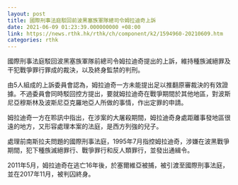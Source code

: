 ```yaml
---
layout: post
title: 國際刑事法庭駁回前波黑塞族軍隊總司令姆拉迪奇上訴
date: 2021-06-09 01:23:39.000000000 +08:00
link: https://news.rthk.hk/rthk/ch/component/k2/1594960-20210609.htm
categories: rthk
---
```


國際刑事法庭駁回波黑塞族軍隊前總司令姆拉迪奇提出的上訴，維持種族滅絕罪及干犯戰爭罪行罪成的裁決，以及終身監禁的判刑。

由5人組成的上訴委員會認為，姆拉迪奇一方未能提出足以推翻原審裁決的有效證據。不過委員會同時駁回控方提出，要就姆拉迪奇在戰爭期間於其他地區，對波斯尼亞穆斯林及波斯尼亞克羅地亞人所做的事情，作出定罪的申請。

姆拉迪奇一方在聆訊中指出，在涉案的大屠殺期間，姆拉迪奇身處距離事發地區很遠的地方，又形容處理本案的法庭，是西方列強的兒子。

處理前南斯拉夫問題的國際刑事法庭，1995年7月指控姆拉迪奇，涉嫌在波黑戰爭期間，犯下種族滅絕罪行、戰爭罪行和反人類罪行，並發出通緝令。

2011年5月，姆拉迪奇在逃亡16年後，於塞爾維亞被捕，被引渡至國際刑事法庭，並在2017年11月，被判囚終身。
